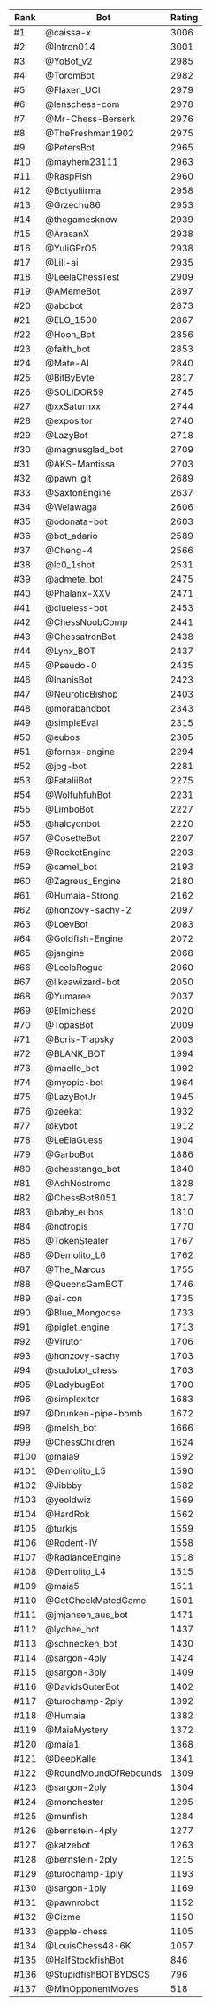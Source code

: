 Rank|Bot|Rating
---|---|---
#1|@caissa-x|3006
#2|@Intron014|3001
#3|@YoBot_v2|2985
#4|@ToromBot|2982
#5|@Flaxen_UCI|2979
#6|@lenschess-com|2978
#7|@Mr-Chess-Berserk|2976
#8|@TheFreshman1902|2975
#9|@PetersBot|2965
#10|@mayhem23111|2963
#11|@RaspFish|2960
#12|@Botyuliirma|2958
#13|@Grzechu86|2953
#14|@thegamesknow|2939
#15|@ArasanX|2938
#16|@YuliGPrO5|2938
#17|@Lili-ai|2935
#18|@LeelaChessTest|2909
#19|@AMemeBot|2897
#20|@abcbot|2873
#21|@ELO_1500|2867
#22|@Hoon_Bot|2856
#23|@faith_bot|2853
#24|@Mate-AI|2840
#25|@BitByByte|2817
#26|@SOLIDOR59|2745
#27|@xxSaturnxx|2744
#28|@expositor|2740
#29|@LazyBot|2718
#30|@magnusglad_bot|2709
#31|@AKS-Mantissa|2703
#32|@pawn_git|2689
#33|@SaxtonEngine|2637
#34|@Weiawaga|2606
#35|@odonata-bot|2603
#36|@bot_adario|2589
#37|@Cheng-4|2566
#38|@lc0_1shot|2531
#39|@admete_bot|2475
#40|@Phalanx-XXV|2471
#41|@clueless-bot|2453
#42|@ChessNoobComp|2441
#43|@ChessatronBot|2438
#44|@Lynx_BOT|2437
#45|@Pseudo-0|2435
#46|@InanisBot|2423
#47|@NeuroticBishop|2403
#48|@morabandbot|2343
#49|@simpleEval|2315
#50|@eubos|2305
#51|@fornax-engine|2294
#52|@jpg-bot|2281
#53|@FataliiBot|2275
#54|@WolfuhfuhBot|2231
#55|@LimboBot|2227
#56|@halcyonbot|2220
#57|@CosetteBot|2207
#58|@RocketEngine|2203
#59|@camel_bot|2193
#60|@Zagreus_Engine|2180
#61|@Humaia-Strong|2162
#62|@honzovy-sachy-2|2097
#63|@LoevBot|2083
#64|@Goldfish-Engine|2072
#65|@jangine|2068
#66|@LeelaRogue|2060
#67|@likeawizard-bot|2050
#68|@Yumaree|2037
#69|@Elmichess|2020
#70|@TopasBot|2009
#71|@Boris-Trapsky|2003
#72|@BLANK_BOT|1994
#73|@maello_bot|1992
#74|@myopic-bot|1964
#75|@LazyBotJr|1945
#76|@zeekat|1932
#77|@kybot|1912
#78|@LeElaGuess|1904
#79|@GarboBot|1886
#80|@chesstango_bot|1840
#81|@AshNostromo|1828
#82|@ChessBot8051|1817
#83|@baby_eubos|1810
#84|@notropis|1770
#85|@TokenStealer|1767
#86|@Demolito_L6|1762
#87|@The_Marcus|1755
#88|@QueensGamBOT|1746
#89|@ai-con|1735
#90|@Blue_Mongoose|1733
#91|@piglet_engine|1713
#92|@Virutor|1706
#93|@honzovy-sachy|1703
#94|@sudobot_chess|1703
#95|@LadybugBot|1700
#96|@simplexitor|1683
#97|@Drunken-pipe-bomb|1672
#98|@melsh_bot|1666
#99|@ChessChildren|1624
#100|@maia9|1592
#101|@Demolito_L5|1590
#102|@Jibbby|1582
#103|@yeoldwiz|1569
#104|@HardRok|1562
#105|@turkjs|1559
#106|@Rodent-IV|1558
#107|@RadianceEngine|1518
#108|@Demolito_L4|1515
#109|@maia5|1511
#110|@GetCheckMatedGame|1501
#111|@jmjansen_aus_bot|1471
#112|@lychee_bot|1437
#113|@schnecken_bot|1430
#114|@sargon-4ply|1424
#115|@sargon-3ply|1409
#116|@DavidsGuterBot|1402
#117|@turochamp-2ply|1392
#118|@Humaia|1382
#119|@MaiaMystery|1372
#120|@maia1|1368
#121|@DeepKalle|1341
#122|@RoundMoundOfRebounds|1309
#123|@sargon-2ply|1304
#124|@monchester|1295
#125|@munfish|1284
#126|@bernstein-4ply|1277
#127|@katzebot|1263
#128|@bernstein-2ply|1215
#129|@turochamp-1ply|1193
#130|@sargon-1ply|1169
#131|@pawnrobot|1152
#132|@Cizme|1150
#133|@apple-chess|1105
#134|@LouisChess48-6K|1057
#135|@HalfStockfishBot|846
#136|@StupidfishBOTBYDSCS|796
#137|@MinOpponentMoves|518
